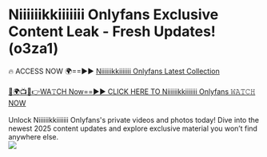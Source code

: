 # Niiiiiikkiiiiiii Onlyfans Exclusive Content Leak - Fresh Updates! (o3za1)

🔥 ACCESS NOW 🌍==►► <a href="https://tinyurl.com/kvy9nzfs" rel="nofollow">Niiiiiikkiiiiiii Onlyfans Latest Collection</a>
<br><br>
[🔴🌍📺📱👉WA𝚃CH Now==►► CLICK HERE TO Niiiiiikkiiiiiii Onlyfans 𝚆𝙰𝚃𝙲𝙷 NOW](https://tinyurl.com/kvy9nzfs)
<br><br>
Unlock Niiiiiikkiiiiiii Onlyfans's private videos and photos today! Dive into the newest 2025 content updates and explore exclusive material you won’t find anywhere else.
<br>
<a href="https://tinyurl.com/kvy9nzfs" rel="nofollow" data-target="animated-image.originalLink"><img src="https://camo.githubusercontent.com/8a4f000d20f83aca3bf7ec5f350d767afa0574a8a352519fd8cfa583a6f93a33/68747470733a2f2f692e696d6775722e636f6d2f644a486b345a712e676966" data-canonical-src="https://i.imgur.com/dJHk4Zq.gif" style="max-width: 100%; display: inline-block;" data-target="animated-image.originalImage"></a>
<br>
